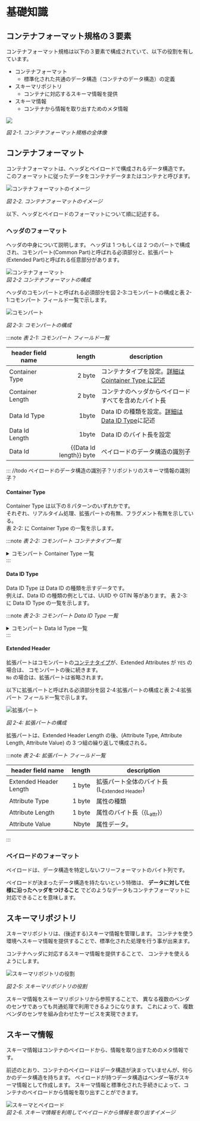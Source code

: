 # 基礎知識

## コンテナフォーマット規格の３要素

コンテナフォーマット規格は以下の３要素で構成されていて、以下の役割を有しています。

- コンテナフォーマット
  - 標準化された共通のデータ構造（コンテナのデータ構造）の定義
- スキーマリポジトリ
  - コンテナに対応するスキーマ情報を提供
- スキーマ情報
  - コンテナから情報を取り出すためのメタ情報

![](container_three_element.drawio.png)

_図 2-1. コンテナフォーマット規格の全体像_

## コンテナフォーマット

コンテナフォーマットは、ヘッダとペイロードで構成されるデータ構造です。
このフォーマットに従ったデータをコンテナデータまたはコンテナと呼びます。

![コンテナフォーマットのイメージ](container.drawio.png)

_図 2-2. コンテナフォーマットのイメージ_

以下、ヘッダとペイロードのフォーマットについて順に記述する。

### ヘッダのフォーマット

ヘッダの中身について説明します。
ヘッダは 1 つもしくは 2 つのパートで構成され、コモンパート(Common Part)と呼ばれる必須部分と、拡張パート(Extended Part)と呼ばれる任意部分があります。

![コンテナフォーマット](container_format.drawio.png)  
_図 2-2 コンテナフォーマットの構成_

ヘッダのコモンパートと呼ばれる必須部分を図 2-3:コモンパートの構成と表 2-1:コモンパート フィールド一覧で示します。

![コモンパート](common_part.drawio.png)

_図 2-3: コモンパートの構成_

:::note _表 2-1: コモンパート フィールド一覧_

| header field name |                  length | description                                                            |
| ----------------- | ----------------------: | ---------------------------------------------------------------------- |
| Container Type    |                  2 byte | コンテナタイプを設定。[詳細は Cointainer Type に記述](#container-type) |
| Container Length  |                  2 byte | コンテナのヘッダからペイロードすべてを含めたバイト長                   |
| Data Id Type      |                   1byte | Data ID の種類を設定。[詳細は Data ID Type](#data-id-type)に記述       |
| Data Id Length    |                   1byte | Data ID のバイト長を設定                                               |
| Data Id           | {{Data Id length}} byte | ペイロードのデータ構造の識別子                                         |

:::
//todo ペイロードのデータ構造の識別子？リポジトリのスキーマ情報の識別子？

#### Container Type

Container Type は以下の８パターンのいずれかです。  
それぞれ、リアルタイム処理、拡張パートの有無、フラグメント有無を示している。  
表 2-2: に Container Type の一覧を示します。

:::note _表 2-2: コモンパート コンテナタイプ一覧_

<details>
<summary>
コモンパート Container Type 一覧
</summary>
<div>

| Container Type Value | Realtime / Non Realtime Process | Extended Attributes | Fragmentation |
| -------------------- | ------------------------------- | ------------------- | ------------- |
| 0x5555               | Real time                       | None                | Unfragmented  |
| 0x3333               | Real time                       | None                | Fragmented    |
| 0x6666               | Real time                       | Yes                 | Unfragmented  |
| 0x0F0F               | Real time                       | Yes                 | Fragmented    |
| 0xAAAA               | Non real time                   | None                | Unfragmented  |
| 0xCCCC               | Non real time                   | None                | Fragmented    |
| 0x9999               | Non real time                   | Yes                 | Unfragmented  |
| 0xF0F0               | Non real time                   | Yes                 | Fragmented    |

</div>
</details>
:::

#### Data ID Type

Data ID Type は Data ID の種類を示すデータです。  
例えば、Data ID の種類の例としては、UUID や GTIN 等があります。
表 2-3: に Data ID Type の一覧を示します。

:::note _表 2-3: コモンパート Data ID Type 一覧_

<details>
<summary>
コモンパート Data Id Type 一覧
</summary>
<div>

| Field Value | Type of DataID |
| ----------- | -------------- |
| 0x00        | UUID           |
| 0x01        | GTIN-8         |
| 0x02        | GTIN-12        |
| 0x03        | GTIN-13        |
| 0x04        | GTIN-14        |
| 0x05        | Bluetooth      |
| 0x06        | Proprietary    |
| 0x07-0xFF   | Reserved       |

</div>
</details>
:::

#### Extended Header

拡張パートはコモンパートの[コンテナタイプ](#container-type)が、Extended Attributes が `YES` の場合は、
コモンパートの後に続きます。  
`No` の場合は、拡張パートは省略されます。

以下に拡張パートと呼ばれる必須部分を図 2-4:拡張パートの構成と表 2-4:拡張パート フィールド一覧で示します。

![拡張パート](extend_part.drawio.png)

_図 2-4: 拡張パートの構成_

拡張パートは、Extended Header Length の後、(Attribute Type, Attribute Length, Attribute Value) の 3 つ組の繰り返しで構成される。

:::note _表 2-4: 拡張パート フィールド一覧_

| header field name      | length | description                                            |
| ---------------------- | -----: | ------------------------------------------------------ |
| Extended Header Length | 1 byte | 拡張パート全体のバイト長 (L<sub>Extended Header</sub>) |
| Attribute Type         | 1 byte | 属性の種類                                             |
| Attribute Length       | 1 byte | 属性のバイト長（{L<sub>attr</sub>}）                   |
| Attribute Value        |  Nbyte | 属性データ。                                           |

:::

### ペイロードのフォーマット

ペイロードは、データ構造を特定しないフリーフォーマットのバイト列です。

ペイロードが決まったデータ構造を持たないという特徴は、
**データに対して仕様に沿ったヘッダをつけること** でどのようなデータもコンテナフォーマットに対応できることを意味します。

## スキーマリポジトリ

スキーマリポジトリは、(後述する)スキーマ情報を管理します。
コンテナを使う環境へスキーマ情報を提供することで、標準化された処理を行う事が出来ます。

コンテナヘッダに対応するスキーマ情報を提供することで、
コンテナを使えるようにします。

![スキーマリポジトリの役割](repository.drawio.png)

_図 2-5: スキーマリポジトリの役割_

スキーマ情報をスキーマリポジトリから参照することで、
異なる複数のベンダのセンサであっても共通処理で利用できるようになります。
これによって、複数ベンダのセンサを組み合わせたサービスを実現できます。

## スキーマ情報

スキーマ情報はコンテナのペイロードから、情報を取り出すためのメタ情報です。

前述のとおり、コンテナのペイロードはデータ構造が決まっていませんが、何らかのデータ構造を持ちます。
ペイロードが持つデータ構造はベンダー等がスキーマ情報として作成します。
スキーマ情報と標準化された手続きによって、コンテナのペイロードから情報を取り出すことができます。

![スキーマとペイロード](scheme.drawio.png)  
_図 2-6. スキーマ情報を利用してペイロードから情報を取り出すイメージ_
